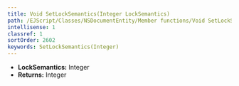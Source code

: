 ```yaml
---
title: Void SetLockSemantics(Integer LockSemantics)
path: /EJScript/Classes/NSDocumentEntity/Member functions/Void SetLockSemantics(Integer p_0)
intellisense: 1
classref: 1
sortOrder: 2602
keywords: SetLockSemantics(Integer)
---
```



* **LockSemantics:** Integer
* **Returns:** Integer


